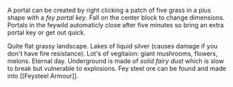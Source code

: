 A portal can be created by right clicking a patch of five grass in a plus shape with a *fey portal key*. Fall on the center block to change dimensions. Portals in the feywild automaticly close after five minutes so bring an extra portal key or get out quick.

Quite flat grassy landscape. Lakes of liquid silver (causes damage if you don't have fire resistance). Lot's of vegitaion: giant mushrooms, flowers, melons. Eternal day. Underground is made of *solid fairy dust* which is slow to break but vulnerable to explosions. Fey steel ore can be found and made into [[Feysteel Armour]].